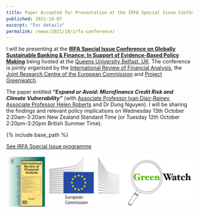```yaml
---
title: Paper Accepted for Presentation at the IRFA Special Issue Conference
published: 2021-10-07
excerpt: "For details"
permalink: /news/2021/10/irfa-conference/ 
---
```


I will be presenting at the **[IRFA Special Issue Conference on Globally Sustainable Banking & Finance: In Support of Evidence-Based Policy Making](https://www.ffea.eu/future-conferences/belfast-september-2021)** being hosted at the [Queens University Belfast, UK](https://www.qub.ac.uk/). The conference is jointly organised by the [International Review of Financial Analysis](https://www.sciencedirect.com/journal/international-review-of-financial-analysis), the [Joint Research Centre of the European Commission](https://ec.europa.eu/info/departments/joint-research-centre_en) and [Project Greenwatch](https://www.greenwatch.ai/).

The paper entitled ***“Expand or Avoid: Microfinance Credit Risk and Climate Vulnerability”*** (with [Associate Professor Ivan Diaz-Rainey](https://www.otago.ac.nz/accountancyfinance/staff/otago032953.html), [Associate Professor Helen Roberts](https://www.otago.ac.nz/accountancyfinance/staff/helenroberts.html) and Dr Dung Nguyen). I will be sharing the findings and relevant policy implications on Wednesday 13th October 2:20am-3:20am New Zealand Standard Time (or Tuesday 12th October 2:20pm-3:20pm British Summer Time).

{% include base_path %}

<a href="https://iftekhariahmed.github.io/files/IRFA_Conference_Globally_Sustainable_Banking_and_Finance.pdf">See IRFA Special Issue programme</a>

![](/images/irfasi21.png)
